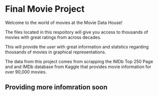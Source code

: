 # Final Movie Project

Welcome to the world of movies at the Movie Data House!

The files located in this respoitory will give you access to thousands of movies with great ratings from across decades.

This will provide the user with great information and statstics regarding thousands of movies in graphical representations. 

The data from this project comes from scrapping the IMDb Top 250 Page and and IMDb database from Kaggle that provides movie information for over 90,000 movies.

## Providing more infomration soon 

